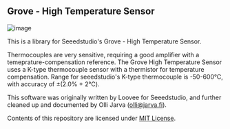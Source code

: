 Grove - High Temperature Sensor
-------------------------------------------------------------
![image](http://www.seeedstudio.com/depot/images/product/High%20Temperature%20Sensor.jpg)

This is a library for Seeedstudio's Grove - High Temperature Sensor.

Thermocouples are very sensitive, requiring a good amplifier with a temeprature-compensation reference. The Grove High Temperature Sensor uses a K-type thermocouple sensor with a thermistor for temperature compensation. Range for seeedstudio's K-type thermocouple is -50-600℃, with accuracy of ±(2.0% + 2℃).

This software was originally written by Loovee for Seeedstudio, and further cleaned up and documented by Olli Jarva (olli@jarva.fi).

Contents of this repository are licensed under [MIT License](http://opensource.org/licenses/mit-license.php).
